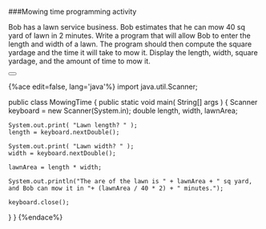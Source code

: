 <!-- djw:done-->
<!--todo: how many sq yards can he mow in 2 minutes? Does this make sense? -->
###Mowing time programming activity

Bob has a lawn service business. Bob estimates that he can mow 40 sq yard of lawn in 2 minutes. Write a program that will allow Bob to enter the length and width of a lawn. The program should then compute the square yardage and the time it will take to mow it. Display the length, width, square yardage, and the amount of time to mow it.

<button class="section" target="section1" show="Sample Answer" hide="Hide Answer"></button>

<!--sec data-title="Answer" data-id="section1" data-show=false ces-->
{%ace edit=false, lang='java'%}
import java.util.Scanner;

public class MowingTime
{
  public static void main( String[] args )
  {
    Scanner keyboard = new Scanner(System.in);
    double length, width, lawnArea;

    System.out.print( "Lawn length? " );
    length = keyboard.nextDouble();

    System.out.print( "Lawn width? " );
    width = keyboard.nextDouble();
  
    lawnArea = length * width;

    System.out.println("The are of the lawn is " + lawnArea + " sq yard, and Bob can mow it in "+ (lawnArea / 40 * 2) + " minutes.");

    keyboard.close();
  }
}
{%endace%}
<!--endsec-->
